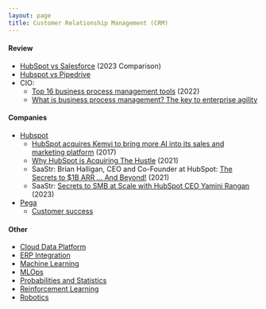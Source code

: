 ```yaml
---
layout: page
title: Customer Relationship Management (CRM)
---
```


#### Review
* [HubSpot vs  Salesforce](https://www.forbes.com/advisor/business/software/salesforce-vs-hubspot/) (2023 Comparison)
* [Hubspot vs Pipedrive](https://www.hubspot.com/comparisons/pipedrive-vs-hubspot)
* CIO:
  * [Top 16 business process management tools](https://www.cio.com/article/401356/top-16-business-process-management-tools.html) (2022)
  * [What is business process management? The key to enterprise agility](https://www.cio.com/article/230560/what-is-business-process-management-bpm-the-key-to-enterprise-agility.html)

#### Companies
* [Hubspot](https://en.wikipedia.org/wiki/HubSpot)
  * [HubSpot acquires Kemvi to bring more AI into its sales and marketing platform](https://techcrunch.com/2017/07/25/hubspot-acquires-kemvi/) (2017)
  * [Why HubSpot is Acquiring The Hustle](https://blog.hubspot.com/marketing/why-hubspot-is-acquiring-the-hustle) (2021)
  * SaaStr: Brian Halligan, CEO and Co-Founder at HubSpot: [The Secrets to $1B ARR ... And Beyond!](https://www.youtube.com/watch?v=iK0V4saAL8g) (2021)
  * SaaStr: [Secrets to SMB at Scale with HubSpot CEO Yamini Rangan](https://www.youtube.com/watch?v=sNU4h7LpHOI) (2023)
* [Pega](https://en.wikipedia.org/wiki/Pegasystems)
  * [Customer success](https://www.pega.com/customers?f%5B0%5D=solution%3A10236&f%5B1%5D=solution%3A10241&f%5B2%5D=solution%3A10256)

#### Other
* [Cloud Data Platform](/cloud_data_platform)
* [ERP Integration](/erp_integration)
* [Machine Learning](/machine_learning)
* [MLOps](/mlops)
* [Probabilities and Statistics](/probabilities_and_statistics)
* [Reinforcement Learning](/reinforcement_learning)
* [Robotics](/robotics)
